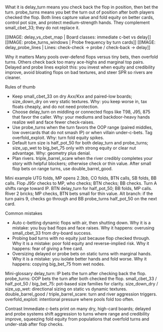 What it is
delay_turn means you check back the flop in position, then bet the turn. probe_turns means you bet the turn out of position after both players checked the flop. Both lines capture value and fold equity on better cards, control pot size, and protect medium-strength hands. They complement small_cbet_33; they do not replace it.

[[IMAGE: delay_vs_cbet_map | Board classes: immediate c-bet vs delay]]
[[IMAGE: probe_turns_windows | Probe frequency by turn cards]]
[[IMAGE: delay_probe_lines | Lines: check-check -> probe / check-back -> delay]]

Why it matters
Many pools over-defend flops versus tiny bets, then overfold turns. Others check back too many ace-highs and marginal top pairs. Delayed and probe lines exploit this: you invest when equity and credibility improve, avoid bloating flops on bad textures, and steer SPR so rivers are cleaner.

Rules of thumb
- Keep small_cbet_33 on dry Axx/Kxx and paired-low boards; size_down_dry on very static textures. Why: you keep worse in, tax floats cheaply, and do not need protection.
- Choose delay_turn on middling or connected flops like T98, J95, 875 that favor the caller. Why: your mediums and backdoor-heavy hands realize well and face fewer check-raises.
- Use probe_turns when the turn favors the OOP range (paired middles, low overcards that do not smash IP) or when villain under-c-bets. Tag overfold_exploit. Why: turn fold equity spikes.
- Default turn size is half_pot_50 for both delay_turn and probe_turns; size_up_wet to big_bet_75 only with strong equity or clear nut advantage. Why: geometry plus denial.
- Plan rivers. triple_barrel_scare when the river credibly completes your story with helpful blockers; otherwise check or thin value. After small flop bets on range turns, use double_barrel_good.

Mini example
UTG folds, MP opens 2.3bb, CO folds, BTN calls, SB folds, BB calls. Flop J95r checks to MP, who checks; BTN checks; BB checks. Turn A shifts range toward IP. BTN delay_turn for half_pot_50; BB folds, MP calls. River 2 bricks; MP checks, BTN bets small for thin value. Alt branch: if the turn pairs 9, checks go through and BB probe_turns half_pot_50 on the next card.

Common mistakes
- Auto c-betting dynamic flops with air, then shutting down. Why it is a mistake: you buy bad flops and face raises. Why it happens: overusing small_cbet_33 from dry-board success.
- Probing bad turns with no equity just because flop checked through. Why it is a mistake: poor fold equity and reverse-implied risk. Why it happens: fear of giving a free card.
- Oversizing delayed or probe bets on static turns with marginal hands. Why it is a mistake: you isolate better hands and fold worse. Why it happens: copying big_bet_75 from wet nodes.

Mini-glossary
delay_turn: IP bets the turn after checking back the flop.
probe_turns: OOP bets the turn after both checked the flop.
small_cbet_33 / half_pot_50 / big_bet_75: pot-based size families for clarity.
size_down_dry / size_up_wet: directional sizing on static vs dynamic textures.
double_barrel_good / triple_barrel_scare: turn and river aggression triggers.
overfold_exploit: intentional pressure where pools fold too often.

Contrast
Immediate c-bets print on many dry, high-card boards; delayed and probe systems shift aggression to turns where range and credibility improve, squeezing fold equity from populations that overfold turns and under-stab after flop checks.
